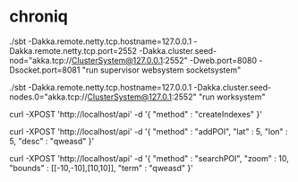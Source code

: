 chroniq
=======

./sbt -Dakka.remote.netty.tcp.hostname=127.0.0.1 -Dakka.remote.netty.tcp.port=2552 -Dakka.cluster.seed-nod="akka.tcp://ClusterSystem@127.0.0.1:2552" -Dweb.port=8080 -Dsocket.port=8081 "run supervisor websystem socketsystem"

./sbt -Dakka.remote.netty.tcp.hostname=127.0.0.1 -Dakka.cluster.seed-nodes.0="akka.tcp://ClusterSystem@127.0.1:2552" "run worksystem"


curl -XPOST 'http://localhost/api' -d '{
      "method" : "createIndexes"
}'


curl -XPOST 'http://localhost/api' -d '{
      "method" : "addPOI",
      "lat" : 5,
      "lon" : 5,
      "desc"   : "qweasd"
}'



curl -XPOST 'http://localhost/api' -d '{
      "method" : "searchPOI",
      "zoom"   : 10,
      "bounds" : [[-10,-10],[10,10]],
      "term"   : "qweasd"
}'

